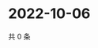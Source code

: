 # 2022-10-06

共 0 条

<!-- BEGIN WEIBO -->
<!-- 最后更新时间 Thu Oct 06 2022 02:33:30 GMT+0800 (China Standard Time) -->

<!-- END WEIBO -->
